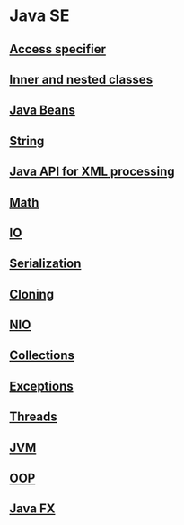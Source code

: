 # Java SE

## [Access specifier](ACCESS.md)
## [Inner and nested classes](INNER.md)
## [Java Beans](beans/README.md)
## [String](STRING.md)
## [Java API for XML processing](jaxp/README.md)
## [Math](math/README.md)
## [IO](io/README.md)
## [Serialization](serialization/README.md)
## [Cloning](cloning/README.md)
## [NIO](nio/README.md)
## [Collections](collect/README.md)
## [Exceptions](EXCEPT.md)
## [Threads](threads/README.md)
## [JVM](jvm/README.md)
## [OOP](oop/README.md)
## [Java FX](fx/README.md)
